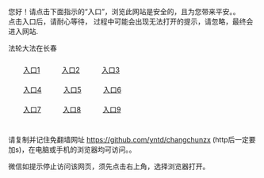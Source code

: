 您好！请点击下面指示的“入口”，浏览此网站是安全的，且为您带来平安。。 <br/>
点击入口后，请耐心等待， 过程中可能会出现无法打开的提示，请忽略，最终会进入网站. </br>

法轮大法在长春<br/>
<div style="padding:10px"><a style="margin:20px" target="_blank" href="https://d2er155fzmfkft.cloudfront.net/2Qpsp?yqpwd" id="ccLink1" rel="nofollow">入口1</a> <a target="_blank" style="margin:20px" href="https://dtmckj8t5toty.cloudfront.net/2Qpsp?zwdvzww" id="ccLink2" rel="nofollow">入口2</a> <a style="margin:20px" target="_blank" href="https://d168ji1yl8qmwp.cloudfront.net/2Qpsp?phuator" id="ccLink3" rel="nofollow">入口3</a></div>

<div style="padding:10px" ><a style="margin:20px" target="_blank" href="https://d2er155fzmfkft.cloudfront.net/2Qpsp?yqpwd" id="ccLink4" rel="nofollow">入口4</a> <a style="margin:20px" href="https://dtmckj8t5toty.cloudfront.net/2Qpsp?zwdvzww" target="_blank" id="ccLink5" rel="nofollow">入口5</a> <a style="margin:20px" href="https://d168ji1yl8qmwp.cloudfront.net/2Qpsp?phuator" target="_blank" id="ccLink6" rel="nofollow">入口6</a></div>

<div style="padding:10px"><a style="margin:20px" target="_blank" href="https://d2er155fzmfkft.cloudfront.net/2Qpsp?yqpwd" id="ccLink7" rel="nofollow">入口7</a> <a style="margin:20px" href="https://dtmckj8t5toty.cloudfront.net/2Qpsp?zwdvzww" target="_blank" id="ccLink8" rel="nofollow">入口8</a> <a style="margin:20px" target="_blank" href="https://d168ji1yl8qmwp.cloudfront.net/2Qpsp?phuator" id="ccLink9" rel="nofollow">入口9</a></div>

<br/>



请复制并记住免翻墙网址 https://github.com/yntd/changchunzx (http后一定要加s)，在电脑或手机的浏览器均可访问。。<br/>

微信如提示停止访问该网页，须先点击右上角，选择浏览器打开。
